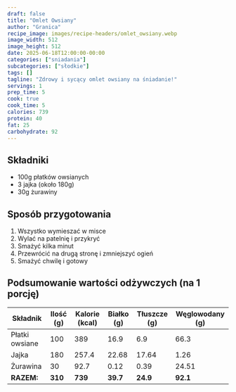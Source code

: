 ```yaml
---
draft: false
title: "Omlet Owsiany"
author: "Granica"
recipe_image: images/recipe-headers/omlet_owsiany.webp
image_width: 512
image_height: 512
date: 2025-06-18T12:00:00-00:00
categories: ["sniadania"]
subcategories: ["słodkie"]
tags: []
tagline: "Zdrowy i sycący omlet owsiany na śniadanie!"
servings: 1
prep_time: 5
cook: true
cook_time: 5
calories: 739
protein: 40
fat: 25
carbohydrate: 92
---
```


## Składniki
- 100g płatków owsianych
- 3 jajka (około 180g)
- 30g żurawiny

## Sposób przygotowania
1. Wszystko wymieszać w misce
2. Wylać na patelnię i przykryć
3. Smażyć kilka minut
4. Przewrócić na drugą stronę i zmniejszyć ogień
5. Smażyć chwilę i gotowy

## Podsumowanie wartości odżywczych (na 1 porcję)

| Składnik         | Ilość (g) | Kalorie (kcal) | Białko (g) | Tłuszcze (g) | Węglowodany (g) |
|------------------|-----------|---------------|------------|--------------|-----------------|
| Płatki owsiane   | 100       | 389           | 16.9       | 6.9          | 66.3            |
| Jajka            | 180       | 257.4         | 22.68      | 17.64        | 1.26            |
| Żurawina         | 30        | 92.7          | 0.12       | 0.39         | 24.51           |
| **RAZEM:**       | **310**   | **739**       | **39.7**   | **24.9**     | **92.1**        |